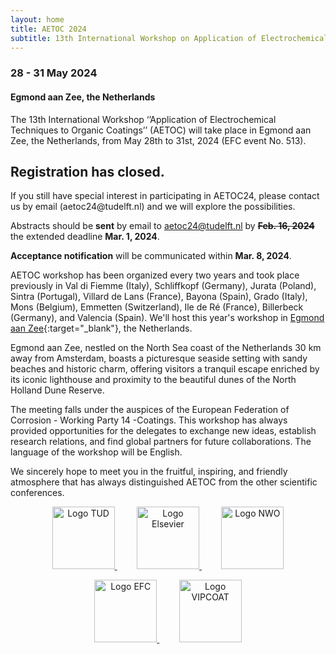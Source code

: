 ```yaml
---
layout: home
title: AETOC 2024
subtitle: 13th International Workshop on Application of Electrochemical Techniques to Organic Coatings
---
```


### 28 - 31 May 2024
#### Egmond aan Zee, the Netherlands

The 13th International Workshop ‘’Application of Electrochemical Techniques to Organic Coatings’’ (AETOC) will take place in Egmond aan Zee, the Netherlands, from May 28th to 31st, 2024 (EFC event No. 513).

## Registration has closed.

<p class="box-warning">
If you still have special interest in participating in AETOC24, please contact us by email (aetoc24@tudelft.nl) and we will explore the possibilities.
</p>

Abstracts should be **sent** by email to [aetoc24@tudelft.nl](mailto:aetoc24@tudelft.nl) by ~~**Feb. 16, 2024**~~ the extended deadline **Mar. 1, 2024**. 

**Acceptance notification** will be communicated within **Mar. 8, 2024**.

AETOC workshop has been organized every two years and took place previously in Val di Fiemme (Italy), Schliffkopf (Germany), Jurata (Poland), Sintra (Portugal), Villard de Lans (France), Bayona (Spain), Grado (Italy), Mons (Belgium), Emmetten (Switzerland), Ile de Ré (France), Billerbeck (Germany), and Valencia (Spain). We'll host this year's workshop in [Egmond aan Zee](https://en.wikipedia.org/wiki/Egmond_aan_Zee){:target="_blank"}, the Netherlands.

Egmond aan Zee, nestled on the North Sea coast of the Netherlands 30 km away from Amsterdam, boasts a picturesque seaside setting with sandy beaches and historic charm, offering visitors a tranquil escape enriched by its iconic lighthouse and proximity to the beautiful dunes of the North Holland Dune Reserve.

The meeting falls under the auspices of the European Federation of Corrosion - Working Party 14 -Coatings. This workshop has always provided opportunities for the delegates to exchange new ideas, establish research relations, and find global partners for future collaborations. The language of the workshop will be English.

We sincerely hope to meet you in the fruitful, inspiring, and friendly atmosphere that has always distinguished AETOC from the other scientific conferences.

<p align="center">
  <a href="https://www.tudelft.nl/" target="_blank">
    <img alt="Logo TUD" src="https://www.aetoc24.com/assets/img/tud_logo.jpg" height="100px">
  </a>
  &nbsp; &nbsp; &nbsp; &nbsp;
  <a href="https://www.elsevier.com/" target="_blank">
    <img alt="Logo Elsevier" src="https://www.aetoc24.com/assets/img/Elsevier_logo.png" height="100px">
  </a>
  &nbsp; &nbsp; &nbsp; &nbsp;
  <a href="https://www.nwo.nl/en" target="_blank">
    <img alt="Logo NWO" src="https://www.aetoc24.com/assets/img/NWO_logo.jpg" height="100px">
  </a>
</p>

<p align="center">
  <a href="https://www.tudelft.nl/" target="_blank">
    <img alt="Logo EFC" src="https://www.aetoc24.com/assets/img/EFC_logo.jpg" height="100px">
  </a>
  &nbsp; &nbsp; &nbsp; &nbsp;
  <a href="https://www.elsevier.com/" target="_blank">
    <img alt="Logo VIPCOAT" src="https://www.aetoc24.com/assets/img/VIPCOAT_logo.jpg" height="100px">
  </a>
</p>





